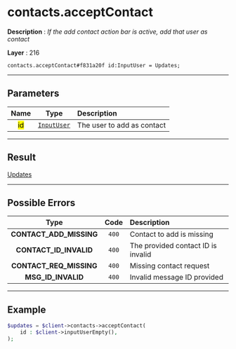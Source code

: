 # contacts.acceptContact

**Description** : *If the add contact action bar is active, add that user as contact*

**Layer** : 216

```tl
contacts.acceptContact#f831a20f id:InputUser = Updates;
```

---

## Parameters

| Name | Type | Description |
| :---: | :---: | :--- |
| <mark>id</mark> | [`InputUser`](type/InputUser) | The user to add as contact |

---

## Result

[Updates](type/Updates)

---

## Possible Errors

| Type | Code | Description |
| :---: | :---: | :--- |
| **CONTACT_ADD_MISSING** | `400` | Contact to add is missing |
| **CONTACT_ID_INVALID** | `400` | The provided contact ID is invalid |
| **CONTACT_REQ_MISSING** | `400` | Missing contact request |
| **MSG_ID_INVALID** | `400` | Invalid message ID provided |

---

## Example

```php
$updates = $client->contacts->acceptContact(
	id : $client->inputUserEmpty(),
);
```